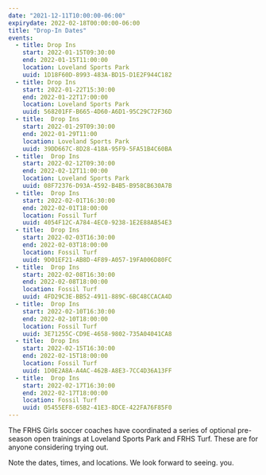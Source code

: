 ```yaml
---
date: "2021-12-11T10:00:00-06:00"
expirydate: 2022-02-18T00:00:00-06:00
title: "Drop-In Dates"
events:
  - title: Drop Ins
    start: 2022-01-15T09:30:00
    end: 2022-01-15T11:00:00
    location: Loveland Sports Park
    uuid: 1D18F60D-8993-483A-BD15-D1E2F944C182
  - title: Drop Ins
    start: 2022-01-22T15:30:00
    end: 2022-01-22T17:00:00
    location: Loveland Sports Park
    uuid: 568201FF-B665-4D60-A6D1-95C29C72F36D
  - title:  Drop Ins
    start: 2022-01-29T09:30:00
    end: 2022-01-29T11:00
    location: Loveland Sports Park
    uuid: 39DD667C-8D28-418A-95F9-5FA51B4C60BA
  - title:  Drop Ins
    start: 2022-02-12T09:30:00
    end: 2022-02-12T11:00:00
    location: Loveland Sports Park
    uuid: 08F72376-D93A-4592-B4B5-B958CB630A7B
  - title:  Drop Ins
    start: 2022-02-01T16:30:00
    end: 2022-02-01T18:00:00
    location: Fossil Turf
    uuid: 4054F12C-A784-4EC0-9238-1E2E88AB54E3
  - title:  Drop Ins
    start: 2022-02-03T16:30:00
    end: 2022-02-03T18:00:00
    location: Fossil Turf
    uuid: 9D01EF21-AB8D-4F89-A057-19FA006D80FC
  - title:  Drop Ins
    start: 2022-02-08T16:30:00
    end: 2022-02-08T18:00:00
    location: Fossil Turf
    uuid: 4FD29C3E-BB52-4911-889C-6BC48CCACA4D
  - title:  Drop Ins
    start: 2022-02-10T16:30:00
    end: 2022-02-10T18:00:00
    location: Fossil Turf
    uuid: 3E71255C-CD9E-4658-9802-735A04041CA8
  - title:  Drop Ins
    start: 2022-02-15T16:30:00
    end: 2022-02-15T18:00:00
    location: Fossil Turf
    uuid: 1D0E2A8A-A4AC-462B-A8E3-7CC4D36A13FF
  - title:  Drop Ins
    start: 2022-02-17T16:30:00
    end: 2022-02-17T18:00:00
    location: Fossil Turf
    uuid: 05455EF8-65B2-41E3-8DCE-422FA76F85F0
---
```


The FRHS Girls soccer coaches have coordinated a series of optional pre-season
open trainings at Loveland Sports Park and FRHS Turf. These are for anyone
considering trying out.

<!--more-->

Note the dates, times, and locations. We look forward to seeing. you.

